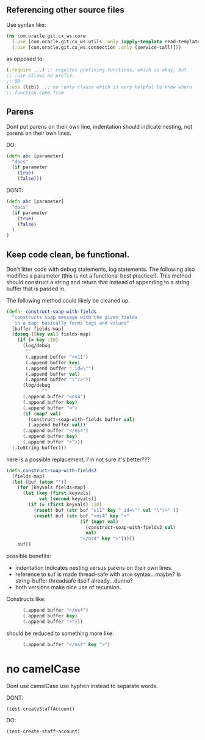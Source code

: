 ## Referencing other source files

Use syntax like:

```clojure
(ns com.oracle.git.cx_ws.core
  (:use [com.oracle.git.cx_ws.utils :only (apply-template read-template)])
  (:use [com.oracle.git.cx_ws.connection :only (service-call)]))
```

as opposed to:

```clojure
(:require ...) ;; requires prefixing functions, which is okay, but 
;; :use allows no prefix.
;; OR
(:use [lib])  ;; no :only clause which is very helpful to know where
;; function come from
```

## Parens

Dont put parens on their own line, indentation should indicate
nesting, not parens on their own lines.

DO:

```clojure
(defn abc [parameter] 
  "docs"
  (if parameter 
    (true)
    (false)))
```

DONT:

```clojure
(defn abc [parameter] 
  "docs"
  (if parameter 
    (true)
    (false)
  )
)
```

## Keep code clean, be functional.

Don't litter code with debug statements, log statements.  The
following also modifies a parameter (this is not a functional best
practice!).  This method should construct a string and return that
instead of appending to a string buffer that is passed in.

The following method could likely be cleaned up.

```clojure
(defn- construct-soap-with-fields
  "constructs soap message with the given fields
   in a map: basically forms tags and values"
  [buffer fields-map]
  (doseq [[key val] fields-map]
    (if (= key :ID)
      (log/debug
       ""
       (.append buffer "<v11")
       (.append buffer key)
       (.append buffer " id=\"")
       (.append buffer val)
       (.append buffer "\"/>"))
      (log/debug
             ""
      (.append buffer "<ns4")
      (.append buffer key)
      (.append buffer ">")
      (if (map? val)
        (construct-soap-with-fields buffer val)
        (.append buffer val))
      (.append buffer "</ns4")
      (.append buffer key)
      (.append buffer ">")))
  (.toString buffer)))
```

here is a possible replacement, I'm not sure it's better???

```clojure
(defn construct-soap-with-fields2
  [fields-map]
  (let [buf (atom "")]
    (for [keyvals fields-map]
      (let [key (first keyvals)
            val (second keyvals)]
        (if (= (first keyvals) :ID)
          (reset! buf (str buf "v11" key " id=\"" val "\"/>" ))
          (reset! buf (str buf "<ns4" key ">"
                           (if (map? val)
                             (construct-soap-with-fields2 val)
                             val)
                           "</ns4" key ">")))))
    buf))
```

possible benefits:

* indentation indicates nesting versus parens on their own lines.
* reference to `buf` is made thread-safe with `atom` syntax...maybe?
  Is string-buffer threadsafe itself already...dunno?
* both versions make nice use of recursion.

Constructs like:

```clojure
      (.append buffer "</ns4")
      (.append buffer key)
      (.append buffer ">")))
```

should be reduced to something more like:

```clojure
      (.append buffer "</ns4" key ">")
```

# no camelCase

Dont use camelCase use hyphen instead to separate words.

DONT:

```clojure
(test-createStaffAccount)
```

DO:

```clojure
(test-create-staff-account)
```
